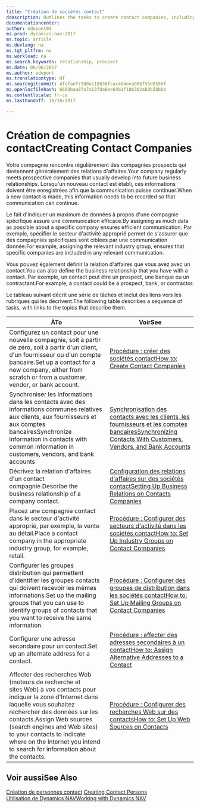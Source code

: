 ```yaml
---
title: "Création de sociétés contact"
ddescription: Outlines the tasks to create contact companies, including assigning relevant data about prospects and defining the business relationships you have with companies.
documentationcenter: 
author: edupont04
ms.prod: dynamics-nav-2017
ms.topic: article
ms.devlang: na
ms.tgt_pltfrm: na
ms.workload: na
ms.search.keywords: relationship, prospect
ms.date: 06/06/2017
ms.author: edupont
ms.translationtype: HT
ms.sourcegitcommit: 4fefaef7380ac10836fcac404eea006f55d8556f
ms.openlocfilehash: 6609baa87a7a13fda0ec64b1f186302ab9b5bbbb
ms.contentlocale: fr-ca
ms.lasthandoff: 10/16/2017

---
```

# <a name="creating-contact-companies"></a><span data-ttu-id="5847e-102">Création de compagnies contact</span><span class="sxs-lookup"><span data-stu-id="5847e-102">Creating Contact Companies</span></span>
<span data-ttu-id="5847e-103">Votre compagnie rencontre régulièrement des compagnies prospects qui deviennent généralement des relations d'affaires.</span><span class="sxs-lookup"><span data-stu-id="5847e-103">Your company regularly meets prospective companies that usually develop into future business relationships.</span></span> <span data-ttu-id="5847e-104">Lorsqu'un nouveau contact est établi, ces informations doivent être enregistrées afin que la communication puisse continuer.</span><span class="sxs-lookup"><span data-stu-id="5847e-104">When a new contact is made, this information needs to be recorded so that communication can continue.</span></span>

<span data-ttu-id="5847e-105">Le fait d'indiquer un maximum de données à propos d'une compagnie spécifique assure une communication efficace.</span><span class="sxs-lookup"><span data-stu-id="5847e-105">By assigning as much data as possible about a specific company ensures efficient communication.</span></span> <span data-ttu-id="5847e-106">Par exemple, spécifier le secteur d'activité approprié permet de s'assurer que des compagnies spécifiques sont ciblées par une communication donnée.</span><span class="sxs-lookup"><span data-stu-id="5847e-106">For example, assigning the relevant industry group, ensures that specific companies are included in any relevant communication.</span></span>

<span data-ttu-id="5847e-107">Vous pouvez également définir la relation d'affaires que vous avez avec un contact.</span><span class="sxs-lookup"><span data-stu-id="5847e-107">You can also define the business relationship that you have with a contact.</span></span> <span data-ttu-id="5847e-108">Par exemple, un contact peut être un prospect, une banque ou un contractant.</span><span class="sxs-lookup"><span data-stu-id="5847e-108">For example, a contact could be a prospect, bank, or contractor.</span></span>

<span data-ttu-id="5847e-109">Le tableau suivant décrit une série de tâches et inclut des liens vers les rubriques qui les décrivent.</span><span class="sxs-lookup"><span data-stu-id="5847e-109">The following table describes a sequence of tasks, with links to the topics that describe them.</span></span> 

| <span data-ttu-id="5847e-110">À</span><span class="sxs-lookup"><span data-stu-id="5847e-110">To</span></span> | <span data-ttu-id="5847e-111">Voir</span><span class="sxs-lookup"><span data-stu-id="5847e-111">See</span></span> |
| --- | --- |
| <span data-ttu-id="5847e-112">Configurez un contact pour une nouvelle compagnie, soit à partir de zéro, soit à partir d'un client, d'un fournisseur ou d'un compte bancaire.</span><span class="sxs-lookup"><span data-stu-id="5847e-112">Set up a contact for a new company, either from scratch or from a customer, vendor, or bank account.</span></span> |[<span data-ttu-id="5847e-113">Procédure : créer des sociétés contact</span><span class="sxs-lookup"><span data-stu-id="5847e-113">How to: Create Contact Companies</span></span>](marketing-how-create-contact-companies.md) |
| <span data-ttu-id="5847e-114">Synchroniser les informations dans les contacts avec des informations communes relatives aux clients, aux fournisseurs et aux comptes bancaires</span><span class="sxs-lookup"><span data-stu-id="5847e-114">Synchronize information in contacts with common information in customers, vendors, and bank accounts</span></span> |[<span data-ttu-id="5847e-115">Synchronisation des contacts avec les clients, les fournisseurs et les comptes bancaires</span><span class="sxs-lookup"><span data-stu-id="5847e-115">Synchronizing Contacts With Customers, Vendors, and Bank Accounts</span></span>](marketing-synchronize-contacts-customers-vendors-bank-accounts.md) |
| <span data-ttu-id="5847e-116">Décrivez la relation d'affaires d'un contact compagnie.</span><span class="sxs-lookup"><span data-stu-id="5847e-116">Describe the business relationship of a company contact.</span></span> |[<span data-ttu-id="5847e-117">Configuration des relations d'affaires sur des sociétés contact</span><span class="sxs-lookup"><span data-stu-id="5847e-117">Setting Up Business Relations on Contacts Companies</span></span>](marketing-business-relations.md) |
| <span data-ttu-id="5847e-118">Placez une compagnie contact dans le secteur d'activité approprié, par exemple, la vente au détail.</span><span class="sxs-lookup"><span data-stu-id="5847e-118">Place a contact company in the appropriate industry group, for example, retail.</span></span> |[<span data-ttu-id="5847e-119">Procédure : Configurer des secteurs d'activité dans les sociétés contact</span><span class="sxs-lookup"><span data-stu-id="5847e-119">How to: Set Up Industry Groups on Contact Companies</span></span>](marketing-industry-groups.md) |
| <span data-ttu-id="5847e-120">Configurer les groupes distribution qui permettent d'identifier les groupes contacts qui doivent recevoir les mêmes informations.</span><span class="sxs-lookup"><span data-stu-id="5847e-120">Set up the mailing groups that you can use to identify groups of contacts that you want to receive the same information.</span></span> |[<span data-ttu-id="5847e-121">Procédure : Configurer des groupes de distribution dans les sociétés contact</span><span class="sxs-lookup"><span data-stu-id="5847e-121">How to: Set Up Mailing Groups on Contact Companies</span></span>](marketing-mailing-groups.md) |
| <span data-ttu-id="5847e-122">Configurer une adresse secondaire pour un contact.</span><span class="sxs-lookup"><span data-stu-id="5847e-122">Set up an alternate address for a contact.</span></span> |[<span data-ttu-id="5847e-123">Procédure : affecter des adresses secondaires à un contact</span><span class="sxs-lookup"><span data-stu-id="5847e-123">How to: Assign Alternative Addresses to a Contact</span></span>](marketing-how-assign-alternate-address.md) |
| <span data-ttu-id="5847e-124">Affecter des recherches Web (moteurs de recherche et sites Web) à vos contacts pour indiquer la zone d'Internet dans laquelle vous souhaitez rechercher des données sur les contacts.</span><span class="sxs-lookup"><span data-stu-id="5847e-124">Assign Web sources (search engines and Web sites) to your contacts to indicate where on the Internet you intend to search for information about the contacts.</span></span> |[<span data-ttu-id="5847e-125">Procédure : Configurer des recherches Web sur des contacts</span><span class="sxs-lookup"><span data-stu-id="5847e-125">How to: Set Up Web Sources on Contacts</span></span>](marketing-web-sources.md) |

## <a name="see-also"></a><span data-ttu-id="5847e-126">Voir aussi</span><span class="sxs-lookup"><span data-stu-id="5847e-126">See Also</span></span>
<span data-ttu-id="5847e-127">[Création de personnes contact](marketing-create-contact-persons.md) </span><span class="sxs-lookup"><span data-stu-id="5847e-127">[Creating Contact Persons](marketing-create-contact-persons.md) </span></span>  
[<span data-ttu-id="5847e-128">Utilisation de Dynamics NAV</span><span class="sxs-lookup"><span data-stu-id="5847e-128">Working with Dynamics NAV</span></span>](ui-work-product.md)

